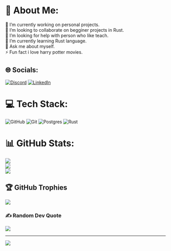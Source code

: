 # 💫 About Me:
🔭 I’m currently working on personal projects.<br>👯 I’m looking to collaborate on begginer projects in Rust.<br>🤝 I’m looking for help with person who like teach.<br>🌱 I’m currently learning Rust language.<br>💬 Ask me about myself.<br>⚡ Fun fact i love harry potter movies.


## 🌐 Socials:
[![Discord](https://img.shields.io/badge/Discord-%237289DA.svg?logo=discord&logoColor=white)](https://discord.gg/luizmatheus7) [![LinkedIn](https://img.shields.io/badge/LinkedIn-%230077B5.svg?logo=linkedin&logoColor=white)](https://linkedin.com/in/luizmatheusdev) 

# 💻 Tech Stack:
![GitHub](https://img.shields.io/badge/github-%23121011.svg?style=for-the-badge&logo=github&logoColor=white) ![Git](https://img.shields.io/badge/git-%23F05033.svg?style=for-the-badge&logo=git&logoColor=white) ![Postgres](https://img.shields.io/badge/postgres-%23316192.svg?style=for-the-badge&logo=postgresql&logoColor=white) ![Rust](https://img.shields.io/badge/rust-%23000000.svg?style=for-the-badge&logo=rust&logoColor=white)
# 📊 GitHub Stats:
![](https://github-readme-stats.vercel.app/api?username=luizmatheusdev&theme=codeSTACKr&hide_border=false&include_all_commits=true&count_private=true)<br/>
![](https://github-readme-streak-stats.herokuapp.com/?user=luizmatheusdev&theme=codeSTACKr&hide_border=false)<br/>
![](https://github-readme-stats.vercel.app/api/top-langs/?username=luizmatheusdev&theme=codeSTACKr&hide_border=false&include_all_commits=true&count_private=true&layout=compact)

## 🏆 GitHub Trophies
![](https://github-profile-trophy.vercel.app/?username=luizmatheusdev&theme=slateorange&no-frame=false&no-bg=false&margin-w=4)

### ✍️ Random Dev Quote
![](https://quotes-github-readme.vercel.app/api?type=horizontal&theme=gruvbox)

---
[![](https://visitcount.itsvg.in/api?id=luizmatheusdev&icon=6&color=7)](https://visitcount.itsvg.in)

<!-- Proudly created with GPRM ( https://gprm.itsvg.in ) -->
